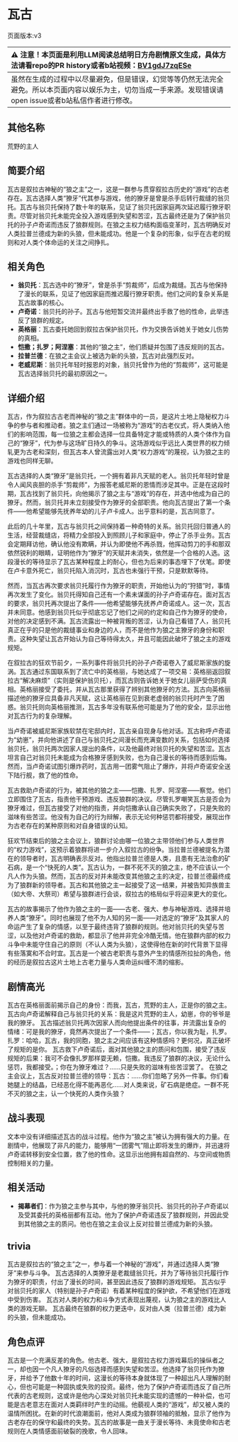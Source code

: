 # 瓦古
页面版本:v3
 

| :warning: 注意！本页面是利用LLM阅读总结明日方舟剧情原文生成，具体方法请看repo的PR history或者b站视频：[BV1gdJ7zqESe](https://www.bilibili.com/video/BV1gdJ7zqESe/)         |
|:----------------------------|
| 虽然在生成的过程中以尽量避免，但是错误，幻觉等等仍然无法完全避免。所以本页面内容以娱乐为主，切勿当成一手来源。发现错误请open issue或者b站私信作者进行修改。|



## 其他名称
荒野的主人
## 简要介绍
瓦古是叙拉古神秘的“狼之主”之一，这是一群参与贯穿叙拉古历史的“游戏”的古老存在。瓦古选择人类“獠牙”代其参与游戏，他的獠牙是曾是杀手后转行裁缝的翁贝托。瓦古与翁贝托保持了数十年的联系，见证了翁贝托因家庭两次延迟履行獠牙职责。尽管对翁贝托未能完全投入游戏感到失望和苦涩，瓦古最终还是为了保护翁贝托的孙子卢奇诺而违反了狼群规则。在狼之主权力结构面临变革时，瓦古明确反对人类拉普兰德成为新的头狼，但未能成功。他是一个复杂的形象，似乎在古老的规则和对人类个体命运的关注之间挣扎。
## 相关角色
-   **翁贝托**：瓦古选中的“獠牙”，曾是杀手“剪裁师”，后成为裁缝。瓦古与他保持了漫长的联系，见证了他因家庭而推迟履行獠牙职责。他们之间的复杂关系是瓦古故事的核心。
-   **卢奇诺**：翁贝托的孙子。瓦古与他短暂交流并最终出手救了他的性命，此举违反了狼群的规定。
-   **英格丽**：瓦古委托她回到叙拉古保护翁贝托，作为交换告诉她关于她女儿伤势的真相。
-   **恺撒；扎罗；阿涅塞**：其他的“狼之主”，他们质疑并包围了违反规则的瓦古。
-   **拉普兰德**：在狼之主会议上被选为新的头狼，瓦古对此强烈反对。
-   **老威尼斯**：翁贝托年轻时报恩的对象，翁贝托曾作为他的“剪裁师”，这可能是瓦古选择翁贝托的最初原因之一。
## 详细介绍
瓦古，作为叙拉古古老而神秘的“狼之主”群体中的一员，是这片土地上隐秘权力斗争的参与者和推动者。狼之主们通过一场被称为“游戏”的古老仪式，将人类纳入他们的影响范围，每一位狼之主都会选择一位具备特定才能或特质的人类个体作为自己的“獠牙”，代为参与这场旷日持久的争斗。这场游戏似乎远比人类世界的权力倾轧更为古老和深刻，但瓦古本人曾流露出对人类“权力游戏”的蔑视，认为狼之主的游戏也同样无聊。

瓦古选择的人类“獠牙”是翁贝托，一个拥有着非凡天赋的老人。翁贝托年轻时曾是令人闻风丧胆的杀手“剪裁师”，为报答老威尼斯的恩情而涉足其中。正是在这段时期，瓦古找到了翁贝托，向他揭示了狼之主与“游戏”的存在，并选中他成为自己的獠牙。然而，翁贝托并未立刻接受作为獠牙的全部职责。他向瓦古提出了第一个条件——他希望能够先抚养年幼的儿子卢卡成人。出乎意料的是，瓦古同意了。

此后的几十年里，瓦古与翁贝托之间保持着一种奇特的关系。翁贝托回归普通人的生活，经营裁缝店，将精力全部投入到照顾儿子和家庭中，停止了杀手业务。瓦古会定期拜访他，确认他没有欺瞒，并认为即使他不再杀戮，他挥动剪刀的手和那双依然锐利的眼睛，证明他作为“獠牙”的天赋并未消失，依然是一个合格的人选。这段漫长的等待显示了瓦古某种程度上的耐心，但也为后来的事态埋下了伏笔。即使在卢卡意外死亡，翁贝托陷入消沉时，瓦古也未强行干预，只是默默等待。

然而，当瓦古再次要求翁贝托履行作为獠牙的职责，开始他认为的“狩猎”时，事情再次发生了变化。翁贝托得知自己还有一个素未谋面的孙子卢奇诺存在。面对瓦古的要求，翁贝托再次提出了条件——他希望能够先抚养卢奇诺成人。这一次，瓦古并未同意。他感到翁贝托似乎彻底忘记了他们之间的约定和自己作为獠牙的使命，对他的决定感到不满。瓦古流露出一种被背叛的苦涩，认为自己看错了人，翁贝托真正在乎的只是他的裁缝事业和身边的人，而不是他作为狼之主獠牙的身份和职责。这种失望让瓦古开始认为自己等待得太久，并且可能因此破坏了狼之主的游戏规矩。

在叙拉古的狂欢节前夕，一系列事件将翁贝托的孙子卢奇诺卷入了威尼斯家族的旋涡。瓦古通过东国联系到了流亡中的英格丽，与她达成了一项交易：英格丽返回叙拉古“解决麻烦”（实则是保护翁贝托），而瓦古则告诉她关于她女儿丽萨受伤的真相。英格丽接受了委托，并从瓦古那里获得了辨别其他獠牙的方法。瓦古向英格丽描述他的獠牙应具备非凡天赋，这让英格丽在见到衰老虚弱的翁贝托时产生了困惑。翁贝托则向英格丽推测，瓦古多年没有联系他可能是为了他的安全，显示出他对瓦古行为的复杂理解。

当卢奇诺被威尼斯家族软禁在宅邸内时，瓦古亲自现身与他对话。瓦古称呼卢奇诺为“幼崽”，并向他讲述了自己与翁贝托之间漫长而充满变数的关系，包括如何选择翁贝托，翁贝托两次因家人提出的条件，以及他最终对翁贝托的失望和苦涩。瓦古坦言自己对翁贝托未能成为合格獠牙感到失败，也为自己漫长的等待而感到后悔。然而，当卢奇诺试图引爆炸药时，瓦古用一团雾气阻止了爆炸，并将卢奇诺安全送下陆行舰，救了他的性命。

瓦古救助卢奇诺的行为，被其他的狼之主——恺撒、扎罗、阿涅塞——察觉。他们立即围住了瓦古，指责他干预游戏、违反狼群的决议。尽管扎罗嘲笑瓦古是否会为獠牙难过，但瓦古接受了对他的指责，并向恺撒承认自己确实失败了，只是失败的滋味有些苦涩。他没有为自己的行为辩解，表示无论何种惩罚都将接受，展现出作为古老存在的某种原则和对自身错误的认知。

狂欢节结束后的狼之主会议上，狼群讨论由哪一位狼之主带领他们参与人类世界的“权力游戏”，这预示着狼群将进一步介入叙拉古的纷争。当拉普兰德被提名为潜在的领导者时，瓦古明确表示反对。他指出拉普兰德是人类，且患有无法治愈的矿石病，是一个“快死的人类”。瓦古认为，一群不死不灭的狼之主，绝不应该认一个凡人作为头狼。然而，瓦古的反对并未能改变其他狼之主的决定，拉普兰德最终成为了狼群新的领导者。瓦古和其他狼之主一起接受了这一结果，并被告知异族兽主（如大帝、大祭司）希望与狼群进行会谈，叙拉古的格局似乎将迎来更大的变化。

瓦古的故事揭示了他作为狼之主的一面——古老、强大、参与神秘游戏、选择并培养人类“獠牙”。同时也展现了他不为人知的另一面——对选定的“獠牙”及其家人的命运产生了复杂的情感，以至于最终违背了狼群的规则。他对翁贝托的失望与苦涩，以及他对卢奇诺的救助，都显示了他并非完全冷酷无情。他在狼群内部的权力斗争中未能守住自己的原则（不认人类为头狼），这使得他在新的时代背景下显得有些落寞和不合时宜。瓦古是一个被古老职责与意外产生的情感所拉扯的角色，他的经历是叙拉古这片土地上古老力量与人类命运纠缠不清的缩影。
## 剧情高光
瓦古在英格丽面前揭示自己的身份：而我，瓦古，荒野的主人，正是你的狼之主。
瓦古向卢奇诺解释自己与翁贝托的关系：我是这片荒野的主人，幼崽，你的爷爷是我的獠牙。
瓦古描述翁贝托两次因家人而向他提出条件的往事，并流露出复杂的情绪：可是我的獠牙，竟然再次提出了一个条件——；瓦古，你以我为耻，扎罗。扎罗：哈哈，瓦古，我的同胞，狼之主之间应该有这种情感吗？更何况，真正破坏了规矩的是你。
瓦古救下卢奇诺后，面对其他狼之主的质问和包围，接受了违反规矩的后果：我可不会像扎罗那样耍无赖，恺撒。我违反了狼群的决议，无论什么惩罚，我都接受。；你在为獠牙难过？......只是失败的滋味有些苦涩罢了。
在狼之主会议上，瓦古反对拉普兰德的领导：瓦古：......你们忽略了另外一件事。你们看她腿上的结晶，已经恶化得不能再恶化......对人类来说，矿石病是绝症。一群不死不灭的狼之主，认一个快死的人类作头狼？
## 战斗表现
文本中没有详细描述瓦古的战斗过程。他作为“狼之主”被认为拥有强大的力量。在剧情中，他展现了非凡的能力，能够用“一团雾气”阻止即将发生的爆炸，并迅速将卢奇诺转移到安全位置，救了他的性命。这显示出他拥有超自然的、与空间或物质控制相关的力量。
## 相关活动
-   **揭幕者们**：作为狼之主参与其中，与他的獠牙翁贝托、翁贝托的孙子卢奇诺以及受其委托的英格丽都有互动。他为了保护卢奇诺违反了狼群规则，并因此受到其他狼之主的质问。他也在狼之主会议上反对拉普兰德成为新的头狼。
## trivia
瓦古是叙拉古的“狼之主”之一，参与着一个神秘的“游戏”，并通过选择人类“獠牙”来参与斗争。
瓦古选择的人类獠牙是老裁缝翁贝托，并为了等待翁贝托履行作为獠牙的职责，付出了漫长的时间，甚至因此违反了狼群的游戏规矩。
瓦古似乎对翁贝托的家人（特别是孙子卢奇诺）有着某种程度的保护欲，不希望他们在游戏中受到伤害。
瓦古对人类的权力和斗争方式表现出蔑视，认为狼之主的游戏比人类的游戏无聊。
瓦古最终在狼群的权力更迭中，反对由人类（拉普兰德）成为新的头狼，但未能成功。
## 角色点评
瓦古是一个充满反差的角色。他古老、强大，是叙拉古权力游戏幕后的操纵者之一，却也因一个凡人獠牙的凡俗选择而感到失望和苦涩。他选择了翁贝托作为獠牙，并给予了他数十年的时间，这漫长的等待本身就体现了一种超出凡人理解的耐心，但也可能是一种固执或失败的投资。最终，他为了保护卢奇诺而违反了自己所代表的古老规则，这或许是他内心深处对翁贝托未能实现的遗憾的一种补偿，也可能是古老意志在面对人类羁绊时产生的动摇。他藐视人类的“游戏”，却又被人类的温情所困扰。在新的时代浪潮面前，他对人类成为狼群领袖的抵触，显示了他作为古老存在的保守和最终的失势。瓦古的故事是一曲关于漫长等待、未竟使命和古老规则在人类情感面前破裂的挽歌，令人回味。
